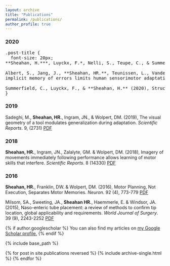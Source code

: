 ```yaml
---
layout: archive
title: "Publications"
permalink: /publications/
author_profile: true
---
```


### 2020
<pre>
.post-title {
  font-size: 20px;
**Sheahan, H.***, Luyckx, F.*, Nelli, S., Teupe, C., & Summerfield C. (2021), Neural state space alignment for magnitude generalization in humans and recurrent networks. _Neuron_. 109 (7), 1214-1226 [PDF](/papers/2020SheahanLuyckx.pdf)

Albert, S., Jang, J., **Sheahan, HR.**, Teunissen, L., Vandevoorde, K., & Shadmehr, R. (2021), An
implicit memory of errors limits human sensorimotor adaptation. _Nature Human Behaviour_. https://doi.org/10.1038/s41562-020-01036-x [PDF](/papers/2020Albert.pdf)

Summerfield, C., Luyckx, F., & **Sheahan, H.** (2020), Structure learning and the posterior parietal cortex. _Progress in Neurobiology_. 184 [PDF](/papers/2020Summerfield.pdf)
}
</pre>


### 2019

Sadeghi, M., **Sheahan, HR.**, Ingram, JN., & Wolpert, DM. (2019), The visual geometry of a tool
modulates generalization during adaptation. _Scientific Reports_. 9, (2731) [PDF](/papers/2019Sadeghi.pdf)

### 2018

**Sheahan, HR.**, Ingram, JN., Zalalyte, GM. & Wolpert, DM. (2018), Imagery of movements immediately following performance allows learning of motor skills that interfere. _Scientific Reports_. 8 (14330)  [PDF](/papers/2018Sheahan.pdf)

### 2016
**Sheahan, HR.**, Franklin, DW. & Wolpert, DM. (2016), Motor Planning, Not Execution, Separates Motor Memories. _Neuron_. 92 (4), 773-779 [PDF](/papers/2016Sheahan.pdf)

Milsom, SA., Sweeting, JA., **Sheahan HR.**, Haemmerle, E. & Windsor, JA. (2015), Naso-enteric tube placement: a review of methods to confirm tip location, global applicability and requirements. _World Journal of Surgery_. 39 (9), 2243-2252 [PDF](/papers/2015Milsom.pdf)



{% if author.googlescholar %}
  You can also find my articles on <u><a href="{{author.googlescholar}}">my Google Scholar profile</a>.</u>
{% endif %}

{% include base_path %}

{% for post in site.publications reversed %}
  {% include archive-single.html %}
{% endfor %}
